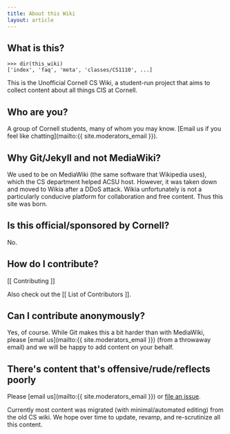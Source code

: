 ```yaml
---
title: About this Wiki
layout: article
---
```


## What is this?

    >>> dir(this_wiki)
    ['index', 'faq', 'meta', 'classes/CS1110', ...]

This is the Unofficial Cornell CS Wiki, a student-run project that aims to collect content about all things CIS at Cornell.

## Who are you?

A group of Cornell students, many of whom you may know. [Email us if you feel like chatting](mailto:{{ site.moderators_email }}).

## Why Git/Jekyll and not MediaWiki?

We used to be on MediaWiki (the same software that Wikipedia uses), which the CS department helped ACSU host. However, it was taken down and moved to Wikia after a DDoS attack. Wikia unfortunately is not a particularly conducive platform for collaboration and free content. Thus this site was born.

## Is this official/sponsored by Cornell?

No.

## How do I contribute?

[[ Contributing ]]

Also check out the [[ List of Contributors ]].

## Can I contribute anonymously?

Yes, of course. While Git makes this a bit harder than with MediaWiki, please [email us](mailto:{{ site.moderators_email }}) (from a throwaway email) and we will be happy to add content on your behalf.

## There's content that's offensive/rude/reflects poorly

Please [email us](mailto:{{ site.moderators_email }}) or [file an issue](https://github.com/CornellCSWiki/CornellCSWiki/issues).

Currently most content was migrated (with minimal/automated editing) from the old CS wiki. We hope over time to update, revamp, and re-scrutinize all this content.
